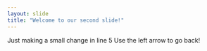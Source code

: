 ```yaml
---
layout: slide
title: "Welcome to our second slide!"
---
```

Just making a small change in line 5
Use the left arrow to go back!
